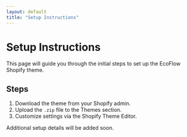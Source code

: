 ```yaml
---
layout: default
title: "Setup Instructions"
---
```

# Setup Instructions

This page will guide you through the initial steps to set up the EcoFlow Shopify theme.

## Steps
1. Download the theme from your Shopify admin.
2. Upload the `.zip` file to the Themes section.
3. Customize settings via the Shopify Theme Editor.

Additional setup details will be added soon.
